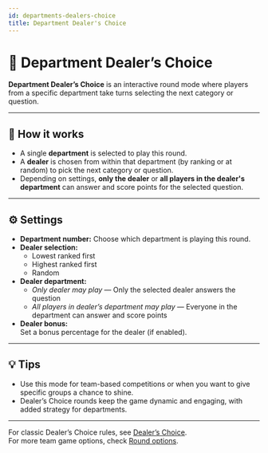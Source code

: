 ```yaml
---
id: departments-dealers-choice
title: Department Dealer's Choice
---
```


# 🏢 Department Dealer’s Choice

**Department Dealer’s Choice** is an interactive round mode where players from a specific department take turns selecting the next category or question.

---

## 📝 How it works

- A single **department** is selected to play this round.
- A **dealer** is chosen from within that department (by ranking or at random) to pick the next category or question.
- Depending on settings, **only the dealer** or **all players in the dealer's department** can answer and score points for the selected question.

---

## ⚙️ Settings

- **Department number:** Choose which department is playing this round.
- **Dealer selection:**
    - Lowest ranked first
    - Highest ranked first
    - Random
- **Dealer department:**
    - *Only dealer may play* — Only the selected dealer answers the question
    - *All players in dealer’s department may play* — Everyone in the department can answer and score points
- **Dealer bonus:**  
  Set a bonus percentage for the dealer (if enabled).

---

## 💡 Tips

- Use this mode for team-based competitions or when you want to give specific groups a chance to shine.
- Dealer’s Choice rounds keep the game dynamic and engaging, with added strategy for departments.

---

For classic Dealer’s Choice rules, see [Dealer’s Choice](024-dealers-choice.md).  
For more team game options, check [Round options](../editor/008-round-options.md).
